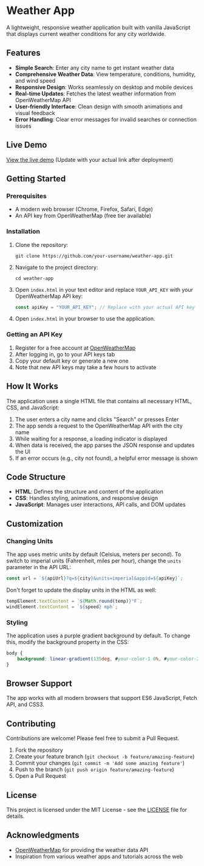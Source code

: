 # Weather App

A lightweight, responsive weather application built with vanilla JavaScript that displays current weather conditions for any city worldwide.

## Features

- **Simple Search**: Enter any city name to get instant weather data
- **Comprehensive Weather Data**: View temperature, conditions, humidity, and wind speed
- **Responsive Design**: Works seamlessly on desktop and mobile devices
- **Real-time Updates**: Fetches the latest weather information from OpenWeatherMap API
- **User-friendly Interface**: Clean design with smooth animations and visual feedback
- **Error Handling**: Clear error messages for invalid searches or connection issues

## Live Demo

[View the live demo](https://your-github-username.github.io/weather-app/) (Update with your actual link after deployment)

## Getting Started

### Prerequisites

- A modern web browser (Chrome, Firefox, Safari, Edge)
- An API key from OpenWeatherMap (free tier available)

### Installation

1. Clone the repository:
   ```
   git clone https://github.com/your-username/weather-app.git
   ```

2. Navigate to the project directory:
   ```
   cd weather-app
   ```

3. Open `index.html` in your text editor and replace `YOUR_API_KEY` with your OpenWeatherMap API key:
   ```javascript
   const apiKey = "YOUR_API_KEY"; // Replace with your actual API key
   ```

4. Open `index.html` in your browser to use the application.

### Getting an API Key

1. Register for a free account at [OpenWeatherMap](https://openweathermap.org/api)
2. After logging in, go to your API keys tab
3. Copy your default key or generate a new one
4. Note that new API keys may take a few hours to activate

## How It Works

The application uses a single HTML file that contains all necessary HTML, CSS, and JavaScript:

1. The user enters a city name and clicks "Search" or presses Enter
2. The app sends a request to the OpenWeatherMap API with the city name
3. While waiting for a response, a loading indicator is displayed
4. When data is received, the app parses the JSON response and updates the UI
5. If an error occurs (e.g., city not found), a helpful error message is shown

## Code Structure

- **HTML**: Defines the structure and content of the application
- **CSS**: Handles styling, animations, and responsive design
- **JavaScript**: Manages user interactions, API calls, and DOM updates

## Customization

### Changing Units

The app uses metric units by default (Celsius, meters per second). To switch to imperial units (Fahrenheit, miles per hour), change the `units` parameter in the API URL:

```javascript
const url = `${apiUrl}?q=${city}&units=imperial&appid=${apiKey}`;
```

Don't forget to update the display units in the HTML as well:

```javascript
tempElement.textContent = `${Math.round(temp)}°F`;
windElement.textContent = `${speed} mph`;
```

### Styling

The application uses a purple gradient background by default. To change this, modify the background property in the CSS:

```css
body {
    background: linear-gradient(135deg, #your-color-1 0%, #your-color-2 100%);
}
```

## Browser Support

The app works with all modern browsers that support ES6 JavaScript, Fetch API, and CSS3.

## Contributing

Contributions are welcome! Please feel free to submit a Pull Request.

1. Fork the repository
2. Create your feature branch (`git checkout -b feature/amazing-feature`)
3. Commit your changes (`git commit -m 'Add some amazing feature'`)
4. Push to the branch (`git push origin feature/amazing-feature`)
5. Open a Pull Request

## License

This project is licensed under the MIT License - see the [LICENSE](LICENSE) file for details.

## Acknowledgments

- [OpenWeatherMap](https://openweathermap.org/) for providing the weather data API
- Inspiration from various weather apps and tutorials across the web
